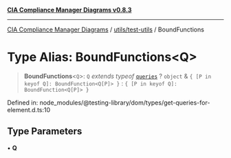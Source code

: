 [**CIA Compliance Manager Diagrams v0.8.3**](../../../README.md)

***

[CIA Compliance Manager Diagrams](../../../modules.md) / [utils/test-utils](../README.md) / BoundFunctions

# Type Alias: BoundFunctions\<Q\>

> **BoundFunctions**\<`Q`\>: `Q` *extends* *typeof* [`queries`](../namespaces/queries/README.md) ? `object` & `{ [P in keyof Q]: BoundFunction<Q[P]> }` : `{ [P in keyof Q]: BoundFunction<Q[P]> }`

Defined in: node\_modules/@testing-library/dom/types/get-queries-for-element.d.ts:10

## Type Parameters

• **Q**
